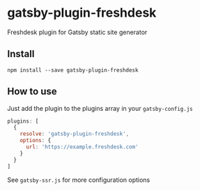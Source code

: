 # gatsby-plugin-freshdesk

Freshdesk plugin for Gatsby static site generator

## Install

`npm install --save gatsby-plugin-freshdesk`

## How to use

Just add the plugin to the plugins array in your `gatsby-config.js`

```javascript
plugins: [
  {
    resolve: 'gatsby-plugin-freshdesk',
    options: {
      url: 'https://example.freshdesk.com'
    }
  }
]
```

See `gatsby-ssr.js` for more configuration options

